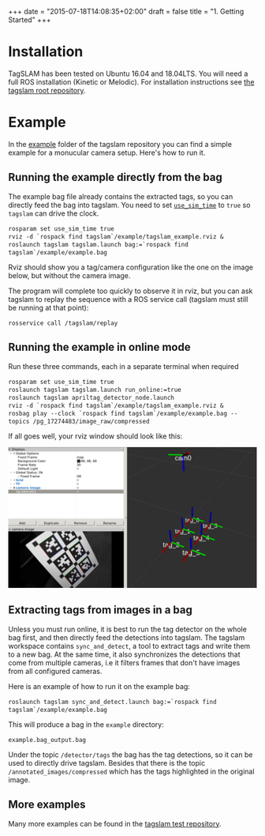 +++
date = "2015-07-18T14:08:35+02:00"
draft = false
title = "1. Getting Started"
+++
# Installation
TagSLAM has been tested on Ubuntu 16.04 and 18.04LTS. You will need a
full ROS installation (Kinetic or Melodic). For installation
instructions see
[the tagslam root repository](https://github.com/berndpfrommer/tagslam_root).

# Example
In the
[example](https://github.com/berndpfrommer/tagslam/tree/master/example) folder
of the tagslam repository you can find a simple example for a
monucular camera setup. Here's how to run it. 

## Running the example directly from the bag

The example bag file already contains the extracted tags,
so you can directly feed the bag into tagslam. You need to
set [``use_sim_time``](http://wiki.ros.org/Clock) to ``true`` so 
``tagslam`` can  drive the clock. 

    rosparam set use_sim_time true
    rviz -d `rospack find tagslam`/example/tagslam_example.rviz &
    roslaunch tagslam tagslam.launch bag:=`rospack find tagslam`/example/example.bag

Rviz should show you a tag/camera configuration like the one on the
image below, but without the camera image.

The program will complete too quickly to observe it in rviz, but you can
ask tagslam to replay the sequence with a ROS service call (tagslam must
still be running at that point):

    rosservice call /tagslam/replay

## Running the example in online mode

Run these three commands, each in a separate terminal when required

    rosparam set use_sim_time true
    roslaunch tagslam tagslam.launch run_online:=true
    roslaunch tagslam apriltag_detector_node.launch
    rviz -d `rospack find tagslam`/example/tagslam_example.rviz &
    rosbag play --clock `rospack find tagslam`/example/example.bag --topics /pg_17274483/image_raw/compressed

If all goes well, your rviz window should look like this:

![rviz online](../media/example_online.png "rviz online")


## Extracting tags from images in a bag

Unless you must run online, it is best to run the tag detector on the
whole bag first, and then directly feed the detections into tagslam.
The tagslam workspace contains ``sync_and_detect``, a tool to extract
tags and write them to a new bag. At the same time, it also synchronizes
the detections that come from multiple cameras, i.e it filters frames
that don't have images from all configured cameras.

Here is an example of how to run it on the example bag:

    roslaunch tagslam sync_and_detect.launch bag:=`rospack find tagslam`/example/example.bag

This will produce a bag in the ``example`` directory:

    example.bag_output.bag

Under the topic ``/detector/tags`` the bag has the tag detections, so it
can be used to directly drive tagslam. Besides that there is the topic
``/annotated_images/compressed`` which has the tags highlighted in the
original image.

## More examples

Many more examples can be found in the [tagslam test
repository](https://github.com/berndpfrommer/tagslam_test/tree/master/tests).
